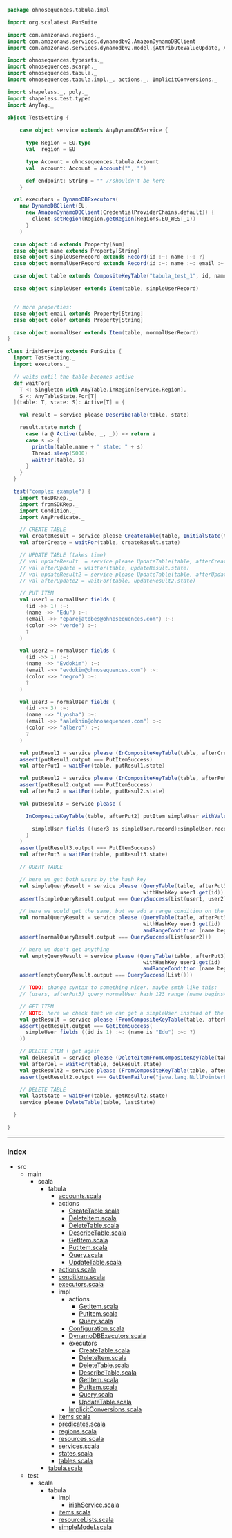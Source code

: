 
```scala
package ohnosequences.tabula.impl

import org.scalatest.FunSuite

import com.amazonaws.regions._
import com.amazonaws.services.dynamodbv2.AmazonDynamoDBClient
import com.amazonaws.services.dynamodbv2.model.{AttributeValueUpdate, AttributeValue} //, PropertyAction}

import ohnosequences.typesets._
import ohnosequences.scarph._
import ohnosequences.tabula._
import ohnosequences.tabula.impl._, actions._, ImplicitConversions._

import shapeless._, poly._
import shapeless.test.typed
import AnyTag._

object TestSetting {
  
    case object service extends AnyDynamoDBService {

      type Region = EU.type
      val  region = EU

      type Account = ohnosequences.tabula.Account
      val  account: Account = Account("", "")

      def endpoint: String = "" //shouldn't be here
    }

  val executors = DynamoDBExecutors(
    new DynamoDBClient(EU,
      new AmazonDynamoDBClient(CredentialProviderChains.default)) {
        client.setRegion(Region.getRegion(Regions.EU_WEST_1))
      }
    )

  case object id extends Property[Num]
  case object name extends Property[String]
  case object simpleUserRecord extends Record(id :~: name :~: ?)
  case object normalUserRecord extends Record(id :~: name :~: email :~: color :~: ?)

  case object table extends CompositeKeyTable("tabula_test_1", id, name, service.region)

  case object simpleUser extends Item(table, simpleUserRecord)


  // more properties:
  case object email extends Property[String]
  case object color extends Property[String]

  case object normalUser extends Item(table, normalUserRecord)
}

class irishService extends FunSuite {
  import TestSetting._
  import executors._

  // waits until the table becomes active
  def waitFor[
    T <: Singleton with AnyTable.inRegion[service.Region], 
    S <: AnyTableState.For[T]
  ](table: T, state: S): Active[T] = {

    val result = service please DescribeTable(table, state)

    result.state match {
      case (a @ Active(table, _, _)) => return a
      case s => {
        println(table.name + " state: " + s)
        Thread.sleep(5000)
        waitFor(table, s)
      }
    }
  }

  test("complex example") {
    import toSDKRep._
    import fromSDKRep._
    import Condition._
    import AnyPredicate._

    // CREATE TABLE
    val createResult = service please CreateTable(table, InitialState(table, service.account, InitialThroughput(1, 1)))
    val afterCreate = waitFor(table, createResult.state)

    // UPDATE TABLE (takes time)
    // val updateResult  = service please UpdateTable(table, afterCreate).withReadWriteThroughput(2, 2)
    // val afterUpdate = waitFor(table, updateResult.state)
    // val updateResult2 = service please UpdateTable(table, afterUpdate).withReadWriteThroughput(1, 1)
    // val afterUpdate2 = waitFor(table, updateResult2.state)

    // PUT ITEM
    val user1 = normalUser fields (
      (id ->> 1) :~: 
      (name ->> "Edu") :~: 
      (email ->> "eparejatobes@ohnosequences.com") :~:
      (color ->> "verde") :~:
      ?
    )

    val user2 = normalUser fields (
      (id ->> 1) :~: 
      (name ->> "Evdokim") :~: 
      (email ->> "evdokim@ohnosequences.com") :~:
      (color ->> "negro") :~:
      ?
    )

    val user3 = normalUser fields (
      (id ->> 3) :~: 
      (name ->> "Lyosha") :~: 
      (email ->> "aalekhin@ohnosequences.com") :~:
      (color ->> "albero") :~:
      ?
    )

    val putResul1 = service please (InCompositeKeyTable(table, afterCreate) putItem normalUser withValue user1)
    assert(putResul1.output === PutItemSuccess)
    val afterPut1 = waitFor(table, putResul1.state)

    val putResul2 = service please (InCompositeKeyTable(table, afterPut1) putItem normalUser withValue user2)
    assert(putResul2.output === PutItemSuccess)
    val afterPut2 = waitFor(table, putResul2.state)

    val putResult3 = service please (

      InCompositeKeyTable(table, afterPut2) putItem simpleUser withValue (

        simpleUser fields ((user3 as simpleUser.record):simpleUser.record.Raw)
      )
    )
    assert(putResult3.output === PutItemSuccess)
    val afterPut3 = waitFor(table, putResult3.state)

    // QUERY TABLE

    // here we get both users by the hash key
    val simpleQueryResult = service please (QueryTable(table, afterPut3) forItem normalUser 
                                            withHashKey user1.get(id))
    assert(simpleQueryResult.output === QuerySuccess(List(user1, user2)))

    // here we would get the same, but we add a range condition on the name
    val normalQueryResult = service please (QueryTable(table, afterPut3) forItem normalUser
                                            withHashKey user1.get(id) 
                                            andRangeCondition (name beginsWith "Evd"))
    assert(normalQueryResult.output === QuerySuccess(List(user2)))

    // here we don't get anything
    val emptyQueryResult = service please (QueryTable(table, afterPut3) forItem normalUser 
                                            withHashKey user1.get(id) 
                                            andRangeCondition (name beginsWith "foo"))
    assert(emptyQueryResult.output === QuerySuccess(List()))

    // TODO: change syntax to something nicer. maybe smth like this:
    // (users, afterPut3) query normalUser hash 123 range (name beginsWith "my")

    // GET ITEM
    // NOTE: here we check that we can get a simpleUser instead of the normalUser and we will get only those properties
    val getResult = service please (FromCompositeKeyTable(table, afterPut3) getItem simpleUser withKeys (user1.get(id), user1.get(name)))
    assert(getResult.output === GetItemSuccess(
      simpleUser fields ((id is 1) :~: (name is "Edu") :~: ?)
    ))

    // DELETE ITEM + get again
    val delResult = service please (DeleteItemFromCompositeKeyTable(table, afterPut3) withKeys (user1.get(id), user1.get(name)))
    val afterDel = waitFor(table, delResult.state)
    val getResult2 = service please (FromCompositeKeyTable(table, afterDel) getItem normalUser withKeys (user1.get(id), user1.get(name)))
    assert(getResult2.output === GetItemFailure("java.lang.NullPointerException"))

    // DELETE TABLE
    val lastState = waitFor(table, getResult2.state)
    service please DeleteTable(table, lastState)

  }

}

```


------

### Index

+ src
  + main
    + scala
      + tabula
        + [accounts.scala][main/scala/tabula/accounts.scala]
        + actions
          + [CreateTable.scala][main/scala/tabula/actions/CreateTable.scala]
          + [DeleteItem.scala][main/scala/tabula/actions/DeleteItem.scala]
          + [DeleteTable.scala][main/scala/tabula/actions/DeleteTable.scala]
          + [DescribeTable.scala][main/scala/tabula/actions/DescribeTable.scala]
          + [GetItem.scala][main/scala/tabula/actions/GetItem.scala]
          + [PutItem.scala][main/scala/tabula/actions/PutItem.scala]
          + [Query.scala][main/scala/tabula/actions/Query.scala]
          + [UpdateTable.scala][main/scala/tabula/actions/UpdateTable.scala]
        + [actions.scala][main/scala/tabula/actions.scala]
        + [conditions.scala][main/scala/tabula/conditions.scala]
        + [executors.scala][main/scala/tabula/executors.scala]
        + impl
          + actions
            + [GetItem.scala][main/scala/tabula/impl/actions/GetItem.scala]
            + [PutItem.scala][main/scala/tabula/impl/actions/PutItem.scala]
            + [Query.scala][main/scala/tabula/impl/actions/Query.scala]
          + [Configuration.scala][main/scala/tabula/impl/Configuration.scala]
          + [DynamoDBExecutors.scala][main/scala/tabula/impl/DynamoDBExecutors.scala]
          + executors
            + [CreateTable.scala][main/scala/tabula/impl/executors/CreateTable.scala]
            + [DeleteItem.scala][main/scala/tabula/impl/executors/DeleteItem.scala]
            + [DeleteTable.scala][main/scala/tabula/impl/executors/DeleteTable.scala]
            + [DescribeTable.scala][main/scala/tabula/impl/executors/DescribeTable.scala]
            + [GetItem.scala][main/scala/tabula/impl/executors/GetItem.scala]
            + [PutItem.scala][main/scala/tabula/impl/executors/PutItem.scala]
            + [Query.scala][main/scala/tabula/impl/executors/Query.scala]
            + [UpdateTable.scala][main/scala/tabula/impl/executors/UpdateTable.scala]
          + [ImplicitConversions.scala][main/scala/tabula/impl/ImplicitConversions.scala]
        + [items.scala][main/scala/tabula/items.scala]
        + [predicates.scala][main/scala/tabula/predicates.scala]
        + [regions.scala][main/scala/tabula/regions.scala]
        + [resources.scala][main/scala/tabula/resources.scala]
        + [services.scala][main/scala/tabula/services.scala]
        + [states.scala][main/scala/tabula/states.scala]
        + [tables.scala][main/scala/tabula/tables.scala]
      + [tabula.scala][main/scala/tabula.scala]
  + test
    + scala
      + tabula
        + impl
          + [irishService.scala][test/scala/tabula/impl/irishService.scala]
        + [items.scala][test/scala/tabula/items.scala]
        + [resourceLists.scala][test/scala/tabula/resourceLists.scala]
        + [simpleModel.scala][test/scala/tabula/simpleModel.scala]

[main/scala/tabula/accounts.scala]: ../../../../main/scala/tabula/accounts.scala.md
[main/scala/tabula/actions/CreateTable.scala]: ../../../../main/scala/tabula/actions/CreateTable.scala.md
[main/scala/tabula/actions/DeleteItem.scala]: ../../../../main/scala/tabula/actions/DeleteItem.scala.md
[main/scala/tabula/actions/DeleteTable.scala]: ../../../../main/scala/tabula/actions/DeleteTable.scala.md
[main/scala/tabula/actions/DescribeTable.scala]: ../../../../main/scala/tabula/actions/DescribeTable.scala.md
[main/scala/tabula/actions/GetItem.scala]: ../../../../main/scala/tabula/actions/GetItem.scala.md
[main/scala/tabula/actions/PutItem.scala]: ../../../../main/scala/tabula/actions/PutItem.scala.md
[main/scala/tabula/actions/Query.scala]: ../../../../main/scala/tabula/actions/Query.scala.md
[main/scala/tabula/actions/UpdateTable.scala]: ../../../../main/scala/tabula/actions/UpdateTable.scala.md
[main/scala/tabula/actions.scala]: ../../../../main/scala/tabula/actions.scala.md
[main/scala/tabula/conditions.scala]: ../../../../main/scala/tabula/conditions.scala.md
[main/scala/tabula/executors.scala]: ../../../../main/scala/tabula/executors.scala.md
[main/scala/tabula/impl/actions/GetItem.scala]: ../../../../main/scala/tabula/impl/actions/GetItem.scala.md
[main/scala/tabula/impl/actions/PutItem.scala]: ../../../../main/scala/tabula/impl/actions/PutItem.scala.md
[main/scala/tabula/impl/actions/Query.scala]: ../../../../main/scala/tabula/impl/actions/Query.scala.md
[main/scala/tabula/impl/Configuration.scala]: ../../../../main/scala/tabula/impl/Configuration.scala.md
[main/scala/tabula/impl/DynamoDBExecutors.scala]: ../../../../main/scala/tabula/impl/DynamoDBExecutors.scala.md
[main/scala/tabula/impl/executors/CreateTable.scala]: ../../../../main/scala/tabula/impl/executors/CreateTable.scala.md
[main/scala/tabula/impl/executors/DeleteItem.scala]: ../../../../main/scala/tabula/impl/executors/DeleteItem.scala.md
[main/scala/tabula/impl/executors/DeleteTable.scala]: ../../../../main/scala/tabula/impl/executors/DeleteTable.scala.md
[main/scala/tabula/impl/executors/DescribeTable.scala]: ../../../../main/scala/tabula/impl/executors/DescribeTable.scala.md
[main/scala/tabula/impl/executors/GetItem.scala]: ../../../../main/scala/tabula/impl/executors/GetItem.scala.md
[main/scala/tabula/impl/executors/PutItem.scala]: ../../../../main/scala/tabula/impl/executors/PutItem.scala.md
[main/scala/tabula/impl/executors/Query.scala]: ../../../../main/scala/tabula/impl/executors/Query.scala.md
[main/scala/tabula/impl/executors/UpdateTable.scala]: ../../../../main/scala/tabula/impl/executors/UpdateTable.scala.md
[main/scala/tabula/impl/ImplicitConversions.scala]: ../../../../main/scala/tabula/impl/ImplicitConversions.scala.md
[main/scala/tabula/items.scala]: ../../../../main/scala/tabula/items.scala.md
[main/scala/tabula/predicates.scala]: ../../../../main/scala/tabula/predicates.scala.md
[main/scala/tabula/regions.scala]: ../../../../main/scala/tabula/regions.scala.md
[main/scala/tabula/resources.scala]: ../../../../main/scala/tabula/resources.scala.md
[main/scala/tabula/services.scala]: ../../../../main/scala/tabula/services.scala.md
[main/scala/tabula/states.scala]: ../../../../main/scala/tabula/states.scala.md
[main/scala/tabula/tables.scala]: ../../../../main/scala/tabula/tables.scala.md
[main/scala/tabula.scala]: ../../../../main/scala/tabula.scala.md
[test/scala/tabula/impl/irishService.scala]: irishService.scala.md
[test/scala/tabula/items.scala]: ../items.scala.md
[test/scala/tabula/resourceLists.scala]: ../resourceLists.scala.md
[test/scala/tabula/simpleModel.scala]: ../simpleModel.scala.md